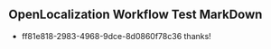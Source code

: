 ## OpenLocalization Workflow Test MarkDown
* ff81e818-2983-4968-9dce-8d0860f78c36 thanks!

<!--HONumber=Jul16_HO4-->


